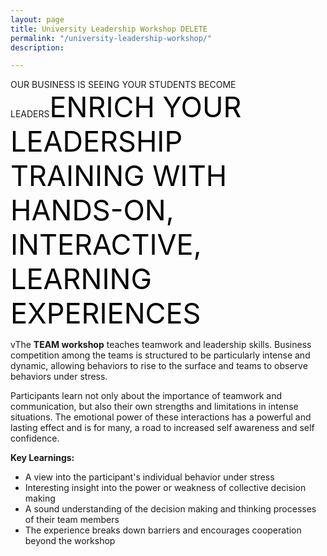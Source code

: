 ```yaml
---
layout: page
title: University Leadership Workshop DELETE
permalink: "/university-leadership-workshop/"
description: 

---
```

OUR BUSINESS IS SEEING YOUR STUDENTS BECOME LEADERS<span style="color: #000; font-size: 45px;">ENRICH YOUR LEADERSHIP TRAINING WITH HANDS-ON,
INTERACTIVE, LEARNING EXPERIENCES</span>
<p style="text-align: left;">vThe <strong>TEAM workshop</strong> teaches teamwork and leadership skills. Business competition among the teams is structured to be particularly intense and dynamic, allowing behaviors to rise to the surface and teams to observe behaviors under stress.</p>
<p style="text-align: left;">Participants learn not only about the importance of teamwork and communication, but also their own strengths and limitations in intense situations. The emotional power of these interactions has a powerful and lasting effect and is for many, a road to increased self awareness and self confidence.</p>
<p style="text-align: left;"><strong>Key Learnings:</strong></p>

<ul>
 	<li style="text-align: left;">A view into the participant's individual behavior under stress</li>
 	<li style="text-align: left;">Interesting insight into the power or weakness of collective decision making</li>
 	<li style="text-align: left;">A sound understanding of the decision making and thinking processes of their team members</li>
 	<li style="text-align: left;">The experience breaks down barriers and encourages cooperation beyond the workshop</li>
</ul>
<style>div.wpforms-container-full .wpforms-form input, div.wpforms-container-full .wpforms-form button, div.wpforms-container-full .wpforms-form .wpforms-page-button{background:#000!important;}</style>